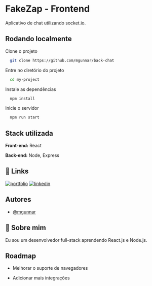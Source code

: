 
# FakeZap - Frontend

Aplicativo de chat utilizando socket.io.


## Rodando localmente

Clone o projeto

```bash
  git clone https://github.com/mgunnar/back-chat
```

Entre no diretório do projeto

```bash
  cd my-project
```

Instale as dependências

```bash
  npm install
```

Inicie o servidor

```bash
  npm run start
```


## Stack utilizada

**Front-end:** React

**Back-end:** Node, Express


## 🔗 Links
[![portfolio](https://img.shields.io/badge/my_portfolio-000?style=for-the-badge&logo=ko-fi&logoColor=white)](https://github.com/mgunnar)
[![linkedin](https://img.shields.io/badge/linkedin-0A66C2?style=for-the-badge&logo=linkedin&logoColor=white)](https://www.linkedin.com/in/matheusgunnar/)


## Autores

- [@mgunnar](https://github.com/mgunnar)


## 🚀 Sobre mim
Eu sou um desenvolvedor full-stack aprendendo React.js e Node.js.


## Roadmap

- Melhorar o suporte de navegadores

- Adicionar mais integrações
